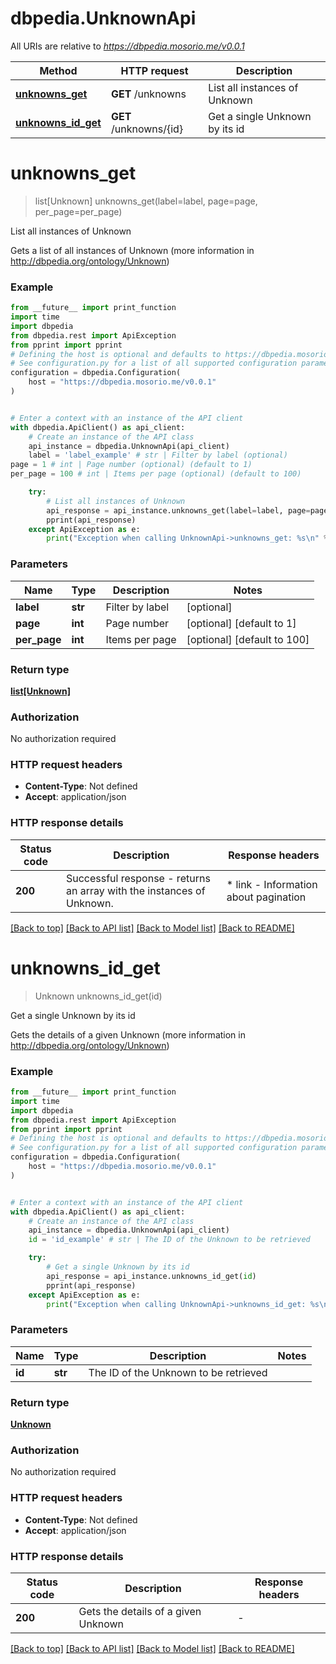 # dbpedia.UnknownApi

All URIs are relative to *https://dbpedia.mosorio.me/v0.0.1*

Method | HTTP request | Description
------------- | ------------- | -------------
[**unknowns_get**](UnknownApi.md#unknowns_get) | **GET** /unknowns | List all instances of Unknown
[**unknowns_id_get**](UnknownApi.md#unknowns_id_get) | **GET** /unknowns/{id} | Get a single Unknown by its id


# **unknowns_get**
> list[Unknown] unknowns_get(label=label, page=page, per_page=per_page)

List all instances of Unknown

Gets a list of all instances of Unknown (more information in http://dbpedia.org/ontology/Unknown)

### Example

```python
from __future__ import print_function
import time
import dbpedia
from dbpedia.rest import ApiException
from pprint import pprint
# Defining the host is optional and defaults to https://dbpedia.mosorio.me/v0.0.1
# See configuration.py for a list of all supported configuration parameters.
configuration = dbpedia.Configuration(
    host = "https://dbpedia.mosorio.me/v0.0.1"
)


# Enter a context with an instance of the API client
with dbpedia.ApiClient() as api_client:
    # Create an instance of the API class
    api_instance = dbpedia.UnknownApi(api_client)
    label = 'label_example' # str | Filter by label (optional)
page = 1 # int | Page number (optional) (default to 1)
per_page = 100 # int | Items per page (optional) (default to 100)

    try:
        # List all instances of Unknown
        api_response = api_instance.unknowns_get(label=label, page=page, per_page=per_page)
        pprint(api_response)
    except ApiException as e:
        print("Exception when calling UnknownApi->unknowns_get: %s\n" % e)
```

### Parameters

Name | Type | Description  | Notes
------------- | ------------- | ------------- | -------------
 **label** | **str**| Filter by label | [optional] 
 **page** | **int**| Page number | [optional] [default to 1]
 **per_page** | **int**| Items per page | [optional] [default to 100]

### Return type

[**list[Unknown]**](Unknown.md)

### Authorization

No authorization required

### HTTP request headers

 - **Content-Type**: Not defined
 - **Accept**: application/json

### HTTP response details
| Status code | Description | Response headers |
|-------------|-------------|------------------|
**200** | Successful response - returns an array with the instances of Unknown. |  * link - Information about pagination <br>  |

[[Back to top]](#) [[Back to API list]](../README.md#documentation-for-api-endpoints) [[Back to Model list]](../README.md#documentation-for-models) [[Back to README]](../README.md)

# **unknowns_id_get**
> Unknown unknowns_id_get(id)

Get a single Unknown by its id

Gets the details of a given Unknown (more information in http://dbpedia.org/ontology/Unknown)

### Example

```python
from __future__ import print_function
import time
import dbpedia
from dbpedia.rest import ApiException
from pprint import pprint
# Defining the host is optional and defaults to https://dbpedia.mosorio.me/v0.0.1
# See configuration.py for a list of all supported configuration parameters.
configuration = dbpedia.Configuration(
    host = "https://dbpedia.mosorio.me/v0.0.1"
)


# Enter a context with an instance of the API client
with dbpedia.ApiClient() as api_client:
    # Create an instance of the API class
    api_instance = dbpedia.UnknownApi(api_client)
    id = 'id_example' # str | The ID of the Unknown to be retrieved

    try:
        # Get a single Unknown by its id
        api_response = api_instance.unknowns_id_get(id)
        pprint(api_response)
    except ApiException as e:
        print("Exception when calling UnknownApi->unknowns_id_get: %s\n" % e)
```

### Parameters

Name | Type | Description  | Notes
------------- | ------------- | ------------- | -------------
 **id** | **str**| The ID of the Unknown to be retrieved | 

### Return type

[**Unknown**](Unknown.md)

### Authorization

No authorization required

### HTTP request headers

 - **Content-Type**: Not defined
 - **Accept**: application/json

### HTTP response details
| Status code | Description | Response headers |
|-------------|-------------|------------------|
**200** | Gets the details of a given Unknown |  -  |

[[Back to top]](#) [[Back to API list]](../README.md#documentation-for-api-endpoints) [[Back to Model list]](../README.md#documentation-for-models) [[Back to README]](../README.md)

